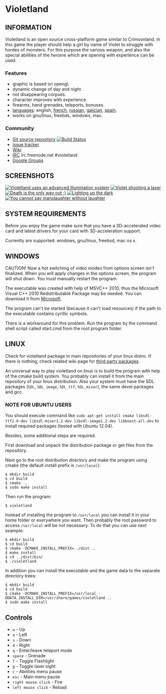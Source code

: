 	
Violetland
==========

INFORMATION
-----------

Violetland is an open source cross-platform game similar to Crimsonland. In this game the player should help a girl by name of Violet to struggle with hordes of monsters. For this purpose the various weapon, and also the special abilities of the heroine which are opening with experience can be used.

### Features

 * graphic is based on opengl.
 * dynamic change of day and night.
 * not disappearing corpses.
 * character improves with experience.
 * firearms, hand grenades, teleports, bonuses.
 * [languages](http://www.getlocalization.com/violetland/): english, [french](http://www.getlocalization.com/violetland/m_translate/8553/), [russian](http://www.getlocalization.com/violetland/m_translate/8551/), [galician](http://www.getlocalization.com/violetland/m_translate/8554/), [spain](http://www.getlocalization.com/violetland/m_translate/8552/).
 * works on gnu/linux, freebds, windows, mac.

### Community

 * [Git source repository](https://github.com/ooxi/violetland) [![Build Status](https://travis-ci.org/ooxi/violetland.png)](https://travis-ci.org/ooxi/violetland)
 * [Issue tracker](https://github.com/ooxi/violetland/issues)
 * [Wiki](https://github.com/ooxi/violetland/wiki)
 * [IRC](http://webchat.freenode.net/?channels=violetland) irc.freenode.net #violetland
 * [Google Groups](http://groups.google.com/group/violetland)

SCREENSHOTS
-----------

[![Violetland uses an advanced illumination system](http://violetland.github.com/images/screenshots/thumbnail/violetland-illumination-200x150.png)](http://violetland.github.com/images/screenshots/original/violetland-illumination.png)
[![Violet shooting a laser](http://violetland.github.com/images/screenshots/thumbnail/violetland-laser-200x150.png)](http://violetland.github.com/images/screenshots/original/violetland-laser.png)
[![Death is the only way out ;)](http://violetland.github.com/images/screenshots/thumbnail/violetland-death-200x150.png)](http://violetland.github.com/images/screenshots/original/violetland-death.png)
[![Lighting up the dark](http://violetland.github.com/images/screenshots/thumbnail/violetland-flashlight-200x150.png)](http://violetland.github.com/images/screenshots/original/violetland-flashlight.png)
[![You cannot say manslaughter without laughter](http://violetland.github.com/images/screenshots/thumbnail/violetland-massacre-200x150.jpg)](http://violetland.github.com/images/screenshots/original/violetland-massacre.jpg)

SYSTEM REQUIREMENTS
-------------------

Before you enjoy the game make sure that you have a 3D-accelerated video card and latest drivers for your card with 3D-acceleration support.

Currently are supported: windows, gnu/linux, freebsd, mac os x.

WINDOWS
-------

CAUTION! Now a hot switching of video modes from options screen isn't finalized. When you will apply changes in the options screen, the program will shut down. You must manually restart the program.

The executable was created with help of MSVC++ 2010, thus the Microsoft Visual C++ 2010 Redistributable Package may be needed. You can download it from [Microsoft](http://www.microsoft.com/downloads/en/details.aspx?FamilyID=a7b7a05e-6de6-4d3a-a423-37bf0912db84&displaylang=en).

The program can't be started (because it can't load resources) if the path to the executable contains cyrillic symbols.

There is a workaround for this problem. Run the program by the command shell script called start.cmd from the root program folder.

LINUX
-----

Check for violetland package in main repositories of your linux distro. If there is nothing, check related wiki page for [third party packages](https://github.com/ooxi/violetland/wiki/Third-Pary-Packages).

An universal way to play violetland on linux is to build the program with help of the cmake build system. You probably can install it from the main repository of your linux distribution.
Also your system must have the SDL packages (`SDL`, `SDL_image`, `SDL_ttf`, `SDL_mixer`), the same devel packages and gcc.

### NOTE FOR UBUNTU USERS
You should execute command like `sudo apt-get install cmake libsdl-ttf2.0-dev libsdl-mixer1.2-dev libsdl-image1.2-dev libboost-all-dev` to install required packages (tested with Ubuntu 12.04).

Besides, some additional steps are required.

First download and unpack the distribution package or get files from the repository.

Next go to the root distribution directory and make the program using cmake (the default install prefix is `/usr/local`):

    $ mkdir build
    $ cd build
    $ cmake ..
    $ sudo make install 

Then run the program:

    $ violetland

Instead of installing the program to `/usr/local` you can install it in your home folder or everywhere you want. Then probably the root password to access `/usr/local` will be not necessary. To do that you can use next example:

    $ mkdir build
    $ cd build
    $ cmake -DCMAKE_INSTALL_PREFIX=../dist ..
    $ make install
    $ cd ../dist/bin/
    $ ./violetland

In addition you can install the executable and the game data to the separate directory trees:

    $ mkdir build
    $ cd build
    $ cmake -DCMAKE_INSTALL_PREFIX=/usr/local -DDATA_INSTALL_DIR=/usr/share/games/violetland ..
    $ sudo make install

Controls
--------

 * `w` - Up
 * `a` - Left
 * `s` - Down
 * `d` - Right
 * `q` - Enter/leave teleport mode
 * `space` - Grenade
 * `f` - Toggle Flashlight
 * `g` - Toggle laser sight
 * `c` - Abilities menu pause
 * `esc` - Main menu pause
 * `right mouse click` - Fire
 * `left mouse click` - Reload

